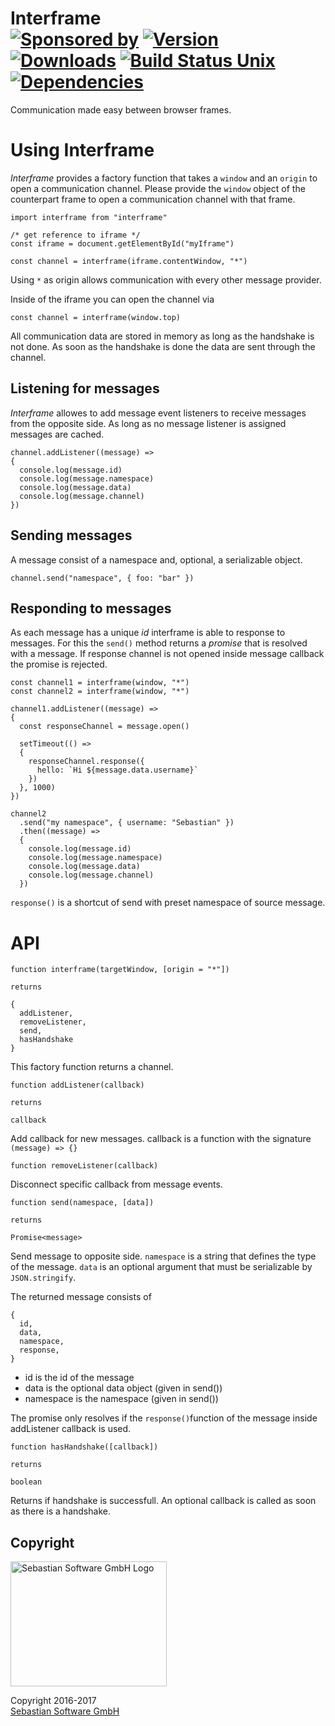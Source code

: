 # Interframe<br/>[![Sponsored by][sponsor-img]][sponsor] [![Version][npm-version-img]][npm] [![Downloads][npm-downloads-img]][npm] [![Build Status Unix][travis-img]][travis] [![Dependencies][deps-img]][deps]

Communication made easy between browser frames.

[sponsor-img]: https://img.shields.io/badge/Sponsored%20by-Sebastian%20Software-692446.svg
[sponsor]: https://www.sebastian-software.de
[deps]: https://david-dm.org/sebastian-software/interframe
[deps-img]: https://david-dm.org/sebastian-software/interframe.svg
[npm]: https://www.npmjs.com/package/interframe
[npm-downloads-img]: https://img.shields.io/npm/dm/interframe.svg
[npm-version-img]: https://img.shields.io/npm/v/interframe.svg
[travis-img]: https://img.shields.io/travis/sebastian-software/interframe/master.svg?branch=master&label=unix%20build
[travis]: https://travis-ci.org/sebastian-software/interframe


# Using Interframe

*Interframe* provides a factory function that takes a `window` and an `origin`
to open a communication channel. Please provide the `window` object of the
counterpart frame to open a communication channel with that frame.

````
import interframe from "interframe"

/* get reference to iframe */
const iframe = document.getElementById("myIframe")

const channel = interframe(iframe.contentWindow, "*")
````

Using `*` as origin allows communication with every other message provider.

Inside of the iframe you can open the channel via

````
const channel = interframe(window.top)
````

All communication data are stored in memory as long as the handshake is not done. As soon as the handshake is done the data
are sent through the channel.


## Listening for messages

*Interframe* allowes to add message event listeners to receive messages from
the opposite side. As long as no message listener is assigned messages are
cached.

````
channel.addListener((message) =>
{
  console.log(message.id)
  console.log(message.namespace)
  console.log(message.data)
  console.log(message.channel)
})
````


## Sending messages

A message consist of a namespace and, optional, a serializable object.

````
channel.send("namespace", { foo: "bar" })
````


## Responding to messages

As each message has a unique *id* interframe is able to response to messages.
For this the `send()` method returns a *promise* that is resolved with a message.
If response channel is not opened inside message callback the promise is rejected.

````
const channel1 = interframe(window, "*")
const channel2 = interframe(window, "*")

channel1.addListener((message) =>
{
  const responseChannel = message.open()

  setTimeout(() =>
  {
    responseChannel.response({
      hello: `Hi ${message.data.username}`
    })
  }, 1000)
})

channel2
  .send("my namespace", { username: "Sebastian" })
  .then((message) =>
  {
    console.log(message.id)
    console.log(message.namespace)
    console.log(message.data)
    console.log(message.channel)
  })
````

`response()` is a shortcut of send with preset namespace of source message.

# API

````
function interframe(targetWindow, [origin = "*"])

returns

{
  addListener,
  removeListener,
  send,
  hasHandshake
}
````

This factory function returns a channel.



````
function addListener(callback)

returns

callback
````

Add callback for new messages. callback is a function with the signature
`(message) => {}`



````
function removeListener(callback)
````

Disconnect specific callback from message events.



````
function send(namespace, [data])

returns

Promise<message>
````

Send message to opposite side. `namespace` is a string that defines the type
of the message. `data` is an optional argument that must be serializable by
`JSON.stringify`.

The returned message consists of
````
{
  id,
  data,
  namespace,
  response,
}
````

- id is the id of the message
- data is the optional data object (given in send())
- namespace is the namespace (given in send())

The promise only resolves if the `response()`function of the message inside addListener callback is used.

````
function hasHandshake([callback])

returns

boolean
````

Returns if handshake is successfull. An optional callback is called as
soon as there is a handshake.


## Copyright

<img src="https://raw.githubusercontent.com/sebastian-software/s15e-javascript/master/assets/sebastiansoftware.png" alt="Sebastian Software GmbH Logo" width="250" height="200"/>

Copyright 2016-2017<br/>[Sebastian Software GmbH](http://www.sebastian-software.de)
